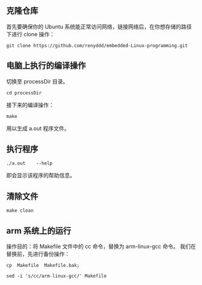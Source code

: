 ## 克隆仓库

首先要确保你的 Ubuntu 系统能正常访问网络，链接网络后，在你想存储的路径下进行 clone 操作：
```shell
git clone https://github.com/renyddd/embedded-Linux-programming.git
```

## 电脑上执行的编译操作
切换至 processDir 目录。
```shell
cd processDir
```
接下来的编译操作：
```shell
make
```
用以生成 a.out 程序文件。

## 执行程序
```shell
./a.out    --help
```
即会显示该程序的帮助信息。
## 清除文件
```shell
make clean
```

## arm 系统上的运行
操作目的：将 Makefile 文件中的 cc 命令，替换为 arm-linux-gcc 命令。
我们在替换前，先进行备份操作：
```shell
cp  Makefile  Makefile.bak;

sed -i 's/cc/arm-linux-gcc/' Makefile
```
